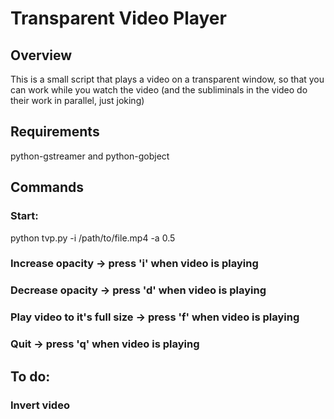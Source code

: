 # Transparent Video Player

## Overview

This is a small script that plays a video on a transparent window, so that you can work while you watch the video (and the subliminals in the video do their work in parallel, just joking)

## Requirements

python-gstreamer and python-gobject

## Commands

### Start:

python tvp.py -i /path/to/file.mp4 -a 0.5

### Increase opacity -> press 'i' when video is playing

### Decrease opacity -> press 'd' when video is playing

### Play video to it's full size -> press 'f' when video is playing

### Quit -> press 'q' when video is playing

## To do:

### Invert video
